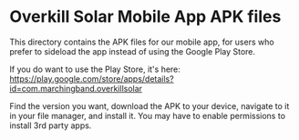 # Overkill Solar Mobile App APK files

This directory contains the APK files for our mobile app, 
for users who prefer to sideload the app instead of using the Google Play Store.

If you do want to use the Play Store, it's here: https://play.google.com/store/apps/details?id=com.marchingband.overkillsolar


Find the version you want, download the APK to your device, navigate to it in your file manager, and install it.
You may have to enable permissions to install 3rd party apps.
